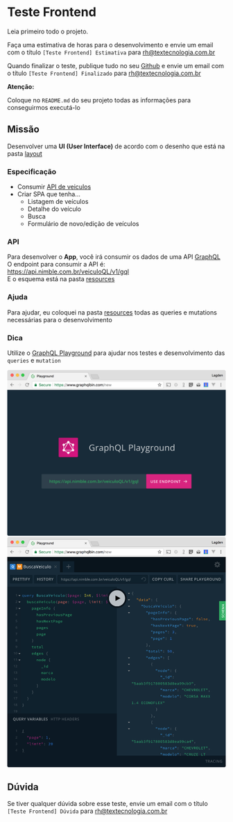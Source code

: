 # Teste Frontend

Leia primeiro todo o projeto.

Faça uma estimativa de horas para o desenvolvimento e envie um email com o título `[Teste Frontend] Estimativa` para rh@textecnologia.com.br

Quando finalizar o teste, publique tudo no seu [Github](https://github.com) e envie um email com o título `[Teste Frontend] Finalizado` para rh@textecnologia.com.br

**Atenção:**

Coloque no `README.md` do seu projeto todas as informações para conseguirmos executá-lo


## Missão

Desenvolver uma **UI (User Interface)** de acordo com o desenho que está na pasta [layout](https://github.com/TExTecnologia/teste-frontend/tree/master/layout)


### Especificação

- Consumir [API de veiculos](https://github.com/TExTecnologia/teste-frontend#api)
- Criar SPA que tenha...
    - Listagem de veículos
    - Detalhe do veículo
    - Busca
    - Formulário de novo/edição de veículos

### API

Para desenvolver o **App**, você irá consumir os dados de uma API [GraphQL](http://graphql.org/)  
O endpoint para consumir a API é: https://api.nimble.com.br/veiculoQL/v1/gql  
E o esquema está na pasta [resources](https://github.com/TExTecnologia/teste-frontend/blob/master/resources/schema.graphql)

### Ajuda

Para ajudar, eu coloquei na pasta [resources](https://github.com/TExTecnologia/teste-frontend/blob/master/resources/query_mutation.graphql) todas as queries e mutations necessárias para o desenvolvimento


### Dica

Utilize o [GraphQL Playground](https://www.graphqlbin.com/new) para ajudar nos testes e desenvolvimento das `queries` e `mutation`

![Graphql Playgraound](https://github.com/TExTecnologia/teste-dev/raw/master/resources/graphql-playgraound-1.png)
![Graphql Playgraound](https://github.com/TExTecnologia/teste-dev/raw/master/resources/graphql-playgraound-2.png)


## Dúvida

Se tiver qualquer dúvida sobre esse teste, envie um email com o título `[Teste Frontend] Dúvida` para rh@textecnologia.com.br
